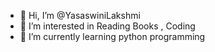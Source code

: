 - 👋 Hi, I’m @YasaswiniLakshmi
- 👀 I’m interested in Reading Books , Coding 
- 🌱 I’m currently learning python programming



<!---
YasaswiniLakshmi/YasaswiniLakshmi is a ✨ special ✨ repository because its `README.md` (this file) appears on your GitHub profile.
You can click the Preview link to take a look at your changes.
--->
